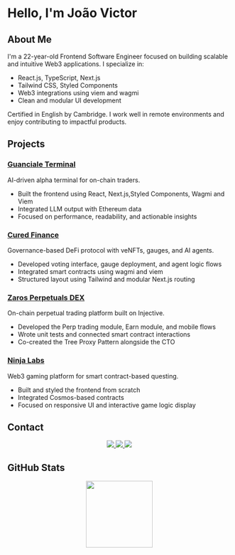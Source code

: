 # Hello, I'm João Victor

## About Me
I'm a 22-year-old Frontend Software Engineer focused on building scalable and intuitive Web3 applications. I specialize in:

- React.js, TypeScript, Next.js  
- Tailwind CSS, Styled Components  
- Web3 integrations using viem and wagmi  
- Clean and modular UI development

Certified in English by Cambridge. I work well in remote environments and enjoy contributing to impactful products.


## Projects

### [Guanciale Terminal](https://terminal.guanciale.ai/)
AI-driven alpha terminal for on-chain traders.  
- Built the frontend using React, Next.js,Styled Components, Wagmi and Viem  
- Integrated LLM output with Ethereum data  
- Focused on performance, readability, and actionable insights  


### [Cured Finance](https://testnet.app.curedfi.io/)
Governance-based DeFi protocol with veNFTs, gauges, and AI agents.  
- Developed voting interface, gauge deployment, and agent logic flows  
- Integrated smart contracts using wagmi and viem  
- Structured layout using Tailwind and modular Next.js routing  


### [Zaros Perpetuals DEX](https://x.com/zarosfi)
On-chain perpetual trading platform built on Injective.  
- Developed the Perp trading module, Earn module, and mobile flows  
- Wrote unit tests and connected smart contract interactions  
- Co-created the Tree Proxy Pattern alongside the CTO  


### [Ninja Labs](https://x.com/0xninja_labs)
Web3 gaming platform for smart contract-based questing.  
- Built and styled the frontend from scratch  
- Integrated Cosmos-based contracts  
- Focused on responsive UI and interactive game logic display  


## Contact

<div align="center">
  <a href="https://www.linkedin.com/in/jo%C3%A3o-victor-eth/" target="_blank">
    <img src="https://img.shields.io/badge/LinkedIn-Profile-%230077B5?style=for-the-badge&logo=linkedin&logoColor=white">
  </a>
  <a href="mailto:devjoaovictorferreira@gmail.com">
    <img src="https://img.shields.io/badge/Gmail-devjoaovictorferreira@gmail.com-%23333?style=for-the-badge&logo=gmail&logoColor=white">
  </a>
  <a href="https://www.instagram.com/joaovictor.eth/" target="_blank">
    <img src="https://img.shields.io/badge/Instagram-joaovictor.eth-%23E4405F?style=for-the-badge&logo=instagram&logoColor=white">
  </a>
</div>


## GitHub Stats

<div align="center">
  <a href="https://github.com/joaovictor-ferreira">
    <img height="150em" src="https://github-readme-stats.vercel.app/api/top-langs/?username=joaovictor-ferreira&theme=aura&hide_border=false&layout=compact"/>
  </a>
</div>
